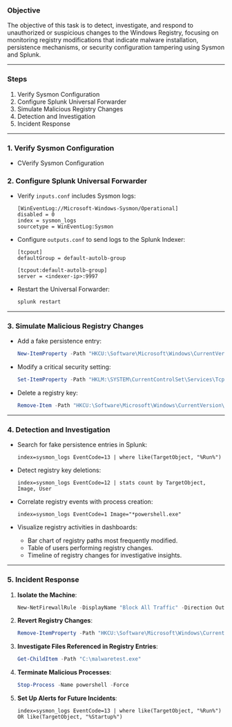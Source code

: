 ### **Objective**

The objective of this task is to detect, investigate, and respond to unauthorized or suspicious changes to the Windows Registry, focusing on monitoring registry modifications that indicate malware installation, persistence mechanisms, or security configuration tampering using Sysmon and Splunk.

---

### **Steps**
1. Verify Sysmon Configuration
2. Configure Splunk Universal Forwarder
3. Simulate Malicious Registry Changes
4. Detection and Investigation
5. Incident Response

---

### **1. Verify Sysmon Configuration**

- CVerify Sysmon Configuration
  

### **2. Configure Splunk Universal Forwarder**

- Verify `inputs.conf` includes Sysmon logs:
    ```plaintext
    [WinEventLog://Microsoft-Windows-Sysmon/Operational]
    disabled = 0
    index = sysmon_logs
    sourcetype = WinEventLog:Sysmon
    ```

- Configure `outputs.conf` to send logs to the Splunk Indexer:
    ```plaintext
    [tcpout]
    defaultGroup = default-autolb-group

    [tcpout:default-autolb-group]
    server = <indexer-ip>:9997
    ```

- Restart the Universal Forwarder:
    ```cmd
    splunk restart
    ```

---

### **3. Simulate Malicious Registry Changes**

- Add a fake persistence entry:
    ```powershell
    New-ItemProperty -Path "HKCU:\Software\Microsoft\Windows\CurrentVersion\Run" -Name "MalwareTest" -Value "C:\malwaretest.exe"
    ```

- Modify a critical security setting:
    ```powershell
    Set-ItemProperty -Path "HKLM:\SYSTEM\CurrentControlSet\Services\Tcpip\Parameters" -Name "DisableIPSourceRouting" -Value 1
    ```

- Delete a registry key:
    ```powershell
    Remove-Item -Path "HKCU:\Software\Microsoft\Windows\CurrentVersion\Run\MalwareSimulation"
    ```

---

### **4. Detection and Investigation**

- Search for fake persistence entries in Splunk:
    ```spl
    index=sysmon_logs EventCode=13 | where like(TargetObject, "%Run%")
    ```

- Detect registry key deletions:
    ```spl
    index=sysmon_logs EventCode=12 | stats count by TargetObject, Image, User
    ```

- Correlate registry events with process creation:
    ```spl
    index=sysmon_logs EventCode=1 Image="*powershell.exe"
    ```

- Visualize registry activities in dashboards:
    - Bar chart of registry paths most frequently modified.
    - Table of users performing registry changes.
    - Timeline of registry changes for investigative insights.

---

### **5. Incident Response**

1. **Isolate the Machine**:
    ```powershell
    New-NetFirewallRule -DisplayName "Block All Traffic" -Direction Outbound -Action Block
    ```

2. **Revert Registry Changes**:
    ```powershell
    Remove-ItemProperty -Path "HKCU:\Software\Microsoft\Windows\CurrentVersion\Run" -Name "MalwareSimulation"
    ```

3. **Investigate Files Referenced in Registry Entries**:
    ```powershell
    Get-ChildItem -Path "C:\malwaretest.exe"
    ```

4. **Terminate Malicious Processes**:
    ```powershell
    Stop-Process -Name powershell -Force
    ```

5. **Set Up Alerts for Future Incidents**:
    ```spl
    index=sysmon_logs EventCode=13 | where like(TargetObject, "%Run%") OR like(TargetObject, "%Startup%")
    ```
